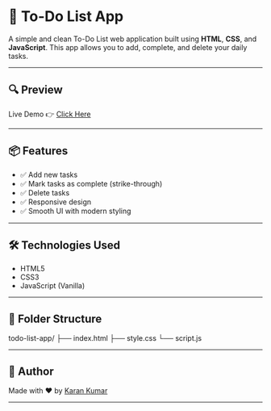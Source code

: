# 📝 To-Do List App

A simple and clean To-Do List web application built using **HTML**, **CSS**, and **JavaScript**. This app allows you to add, complete, and delete your daily tasks.

---

## 🔍 Preview

 <!--  ![To-Do List Screenshot](screenshot.png) <!-- Optional: Add a screenshot if you have -->

Live Demo 👉 [Click Here](https://htttpkaran.github.io/todo-app/) <!-- Replace with your hosted link -->

---

## 📦 Features

- ✅ Add new tasks
- ✅ Mark tasks as complete (strike-through)
- ✅ Delete tasks
- ✅ Responsive design
- ✅ Smooth UI with modern styling

---

## 🛠️ Technologies Used

- HTML5
- CSS3
- JavaScript (Vanilla)

---

## 📁 Folder Structure
todo-list-app/ ├── index.html ├── style.css └── script.js

---

## 🙌 Author

Made with ❤️ by [Karan Kumar](https://github.com/Htttpkaran)

---

